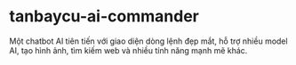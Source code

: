 # tanbaycu-ai-commander
Một chatbot AI tiên tiến với giao diện dòng lệnh đẹp mắt, hỗ trợ nhiều model AI, tạo hình ảnh, tìm kiếm web và nhiều tính năng mạnh mẽ khác.
